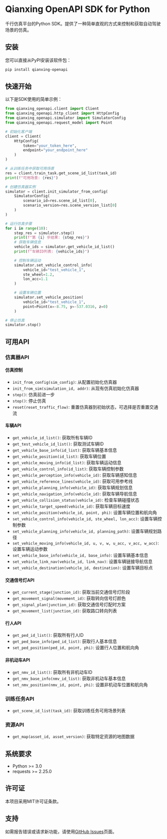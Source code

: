 # Qianxing OpenAPI SDK for Python

千行仿真平台的Python SDK。提供了一种简单直观的方式来控制和获取自动驾驶场景的仿真。

## 安装

您可以直接从PyPI安装该软件包：

```bash
pip install qianxing-openapi
```

## 快速开始

以下是SDK使用的简单示例：

```python
from qianxing_openapi.client import Client
from qianxing_openapi.http_client import HttpConfig
from qianxing_openapi.simulator import SimulatorConfig
from qianxing_openapi.request_model import Point

# 初始化客户端
client = Client(
    HttpConfig(
        token="your_token_here",
        endpoint="your_endpoint_here"
    )
)

# 从训练任务中获取可用场景
res = client.train_task.get_scene_id_list(task_id)
print(f"可用场景: {res}")

# 创建仿真器实例
simulator = client.init_simulator_from_config(
    SimulatorConfig(
        scenario_id=res.scene_id_list[0],
        scenario_version=res.scene_version_list[0]
    )
)

# 运行仿真步骤
for i in range(10):
    step_res = simulator.step()
    print(f"第 {i} 步结果: {step_res}")
    # 获取车辆信息
    vehicle_ids = simulator.get_vehicle_id_list()
    print(f"车辆ID列表: {vehicle_ids}")

    # 控制车辆运动
    simulator.set_vehicle_control_info(
        vehicle_id="test_vehicle_1", 
        ste_wheel=1.2,
        lon_acc=1.1
    )

    # 设置车辆位置
    simulator.set_vehicle_position(
        vehicle_id="test_vehicle_1",
        point=Point(x=-8.75, y=-537.0316, z=0)
    )

# 停止仿真
simulator.stop()
```

## 可用API

### 仿真器API

#### 仿真控制
- `init_from_config(sim_config)`: 从配置初始化仿真器
- `init_from_sim(simulation_id, addr)`: 从现有仿真初始化仿真器
- `step()`: 仿真前进一步
- `stop()`: 停止仿真
- `reset(reset_traffic_flow)`: 重置仿真器到初始状态，可选择是否重置交通流

#### 车辆API
- `get_vehicle_id_list()`: 获取所有车辆ID
- `get_test_vehicle_id_list()`: 获取测试车辆ID
- `get_vehicle_base_info(id_list)`: 获取车辆基本信息
- `get_vehicle_position(id_list)`: 获取车辆位置
- `get_vehicle_moving_info(id_list)`: 获取车辆运动信息
- `get_vehicle_control_info(id_list)`: 获取车辆控制参数
- `get_vehicle_perception_info(vehicle_id)`: 获取车辆感知信息
- `get_vehicle_reference_lines(vehicle_id)`: 获取可用参考线
- `get_vehicle_planning_info(vehicle_id)`: 获取车辆规划信息
- `get_vehicle_navigation_info(vehicle_id)`: 获取车辆导航信息
- `get_vehicle_collision_status(vehicle_id)`: 检查车辆碰撞状态
- `get_vehicle_target_speed(vehicle_id)`: 获取车辆目标速度
- `set_vehicle_position(vehicle_id, point, phi)`: 设置车辆位置和航向角
- `set_vehicle_control_info(vehicle_id, ste_wheel, lon_acc)`: 设置车辆控制参数
- `set_vehicle_planning_info(vehicle_id, planning_path)`: 设置车辆规划路径
- `set_vehicle_moving_info(vehicle_id, u, v, w, u_acc, v_acc, w_acc)`: 设置车辆运动参数
- `set_vehicle_base_info(vehicle_id, base_info)`: 设置车辆基本信息
- `set_vehicle_link_nav(vehicle_id, link_nav)`: 设置车辆链接导航信息
- `set_vehicle_destination(vehicle_id, destination)`: 设置车辆目标点

#### 交通信号灯API
- `get_current_stage(junction_id)`: 获取当前交通信号灯阶段
- `get_movement_signal(movement_id)`: 获取转向信号灯颜色
- `get_signal_plan(junction_id)`: 获取交通信号灯配时方案
- `get_movement_list(junction_id)`: 获取路口转向列表

#### 行人API
- `get_ped_id_list()`: 获取所有行人ID
- `get_ped_base_info(ped_id_list)`: 获取行人基本信息
- `set_ped_position(ped_id, point, phi)`: 设置行人位置和航向角

#### 非机动车API
- `get_nmv_id_list()`: 获取所有非机动车ID
- `get_nmv_base_info(nmv_id_list)`: 获取非机动车基本信息
- `set_nmv_position(nmv_id, point, phi)`: 设置非机动车位置和航向角

### 训练任务API
- `get_scene_id_list(task_id)`: 获取训练任务可用场景列表

### 资源API
- `get_map(asset_id, asset_version)`: 获取特定资源的地图数据

## 系统要求

- Python >= 3.0
- requests >= 2.25.0

## 许可证

本项目采用MIT许可证条款。

## 支持

如需报告错误或请求新功能，请使用[GitHub Issues](https://github.com/risenlighten-qianxing/openapi-sdk-python/issues)页面。
